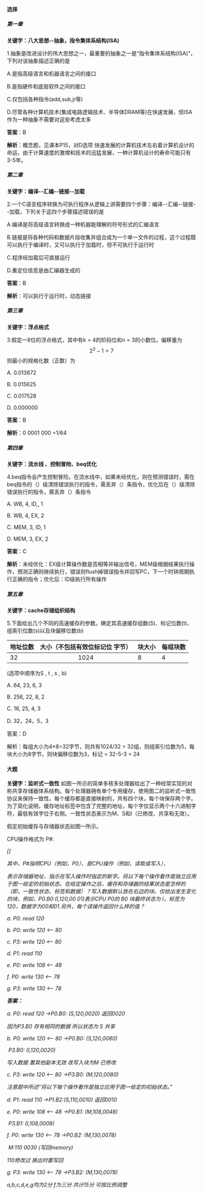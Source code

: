 #### 选择

##### 第一章

**关键字：八大思想--抽象，指令集体系结构(ISA)**

1.抽象是改进设计的伟大思想之一，最重要的抽象之一是“指令集体系结构(ISA)”，下列对该抽象描述正确的是

A.是指高级语言和机器语言之间的接口

B.是指硬件和底层软件之间的接口

C.仅包括各种指令(add,sub,jr等)

D.尽管各种计算机技术(集成电路逻辑技术、半导体DRAM等)在快速发展，但ISA作为一种抽象不需要对这些考虑太多

**答案**：B

**解析**：概念题，见课本P15，对D选项  快速发展的计算机技术左右着计算机设计的命运，由于计算速度的激增和技术的迅猛发展，一种计算机设计的寿命可能只有3-5年。

##### 第二章

**关键字：编译--汇编--链接--加载**

2.一个C语言程序转换为可执行程序从逻辑上讲需要四个步骤：编译--汇编--链接--加载，下列关于这四个步骤描述错误的是

A.编译是将高级语言转换成一种机器能理解的符号形式的汇编语言

B.链接是将各种代码和数据片段收集并组合成为一个单一文件的过程，这个过程既可以执行于编译时，又可以执行于加载时，但不可执行于运行时

C.程序经加载后可直接运行

D.重定位信息是由汇编器生成的

**答案**：B

**解析**：可以执行于运行时，动态链接

##### 第三章

**关键字：浮点格式**

3.假定一8位的浮点格式，其中有k = 4的阶码位和n = 3的小数位。偏移量为
$$
2^3-1=7
$$
则最小的规格化数（正数）为

A. 0.013672

B. 0.015625

C. 0.017528

D. 0.000000

**答案**：B

**解析**：0 0001 000 =1/64

##### 第四章

**关键字：流水线 、控制冒险、beq优化**

4.beq指令会产生控制冒险。在流水线中，如果未经优化，则在预测错误时，需在beq指令的（）级清除错误执行的指令，需丢弃（）条指令，优化后在（）级清除错误执行的指令，需丢弃（）条指令

A. WB, 4, ID,, 1

B. WB, 4, EX, 2

C. MEM, 3, ID, 1

D. MEM, 3, EX, 2

**答案**：C

**解析**：未经优化：EX级计算操作数是否相等并输出信号，MEM级根据结果执行操作，预测正确则继续执行，错误则flush掉错误指令并回写PC，下一个时钟周期执行正确的指令；优化后：ID级执行所有操作

##### 第五章

**关键字：cache存储组织结构**

5.下面给出几个不同的高速缓存的参数。确定其高速缓存组数(S)、标记位数(t)、组索引位数(s)以及块偏移位数(b)

| 地址位数 | 大小（不包括有效位标记位 字节） | 块大小 | 每组块数 |
| -------- | :-----------------------------: | ------ | -------- |
| 32       |              1024               | 8      | 4        |

(选项中顺序为S , t  , s , b)

A. 64, 23, 6, 3

B. 256, 22, 8, 2

C. 16, 25, 4, 3

D. 32，24，5，3

答案：D

解析：每组大小为4*8=32字节，则共有1024/32 = 32组，则组索引位数为5，每块大小为8字节，则块偏移位数为3，标记 = 32-5-3 = 24

#### **大题**

**关键字：监听式一致性**
如图一所示的简单多核多处理器给出了一种经常实现的对称共享存储器体系结构。每个处理器拥有单个专用缓存，使用图二的监听式一致性协议来保持一致性。每个缓存都是直接映射的，共有四个块，每个块保存两个字。为了简化说明，缓存地址标签中包含了完整的地址，每个字仅显示两个十六进制字符，最低有效字位于右侧。一致性状态表示为M、S和I（已修改、共享和无效）。

假定初始缓存与存储器状态如图一所示。

CPU操作格式为 P#: <op> <address> [<value>]

其中，P#指明CPU（例如，P0）、<op>是CPU操作（例如，读取或写入）、<address>表示存储器地址、<value>指示在写入操作时指定的新字。将以下每个操作看作是独立应用于图一给定的初始状态。在给定操作之后，缓存和存储器的结果状态是怎样的（即，一致性状态、标签和数据）？写入数据默认放在右边的块。仅给出发生变化的块，例如，P0.B0:(I,120,00 01)表示CPU P0的 B0 块最终状态为 I，标签为120，数据字为00和01.另外，每个读操作返回什么样的值？

a. P0: read 120

b. P0: write 120  <-- 80

c. P3: write 120  <-- 80

d. P1: read 110

e. P0: write 108  <-- 48

f. P0: write 130  <-- 78

g. P3: write 130  <-- 78

**答案：**

a. P0: read 120                             →P0.B0: (S,120,0020)     返回0020

因为P3.B0 存有相同的数据   所以状态为 S 共享

b. P0: write 120  <-- 80			    →P0.B0: (S,120,0080)

​														 P3.B0: (I,120,0020)

写入数据  置其他副本无效  改写入块为M 已修改

c. P3: write 120  <-- 80 			   →P3.B0: (M,120,0080)

注意题中所述“将以下每个操作看作是独立应用于图一给定的初始状态。”

d. P1: read 110					 		 →P1.B2:(S,110,0010)     返回0010

e. P0: write 108  <-- 48			     →P0.B1: (M,108,0048)

​                                                           P3.B1: (I,108,0008)

f. P0: write 130  <-- 78			 	→P0.B2: (M,130,0078)

​                                                          M:110   0030 (写回memory)

110修改过  换出时要写回

g. P3: write 130  <-- 78			     →P3.B2: (M,130,0078)

a,b,c,d,e,g均为2分    f为三分    共计15分    可按比例调整
